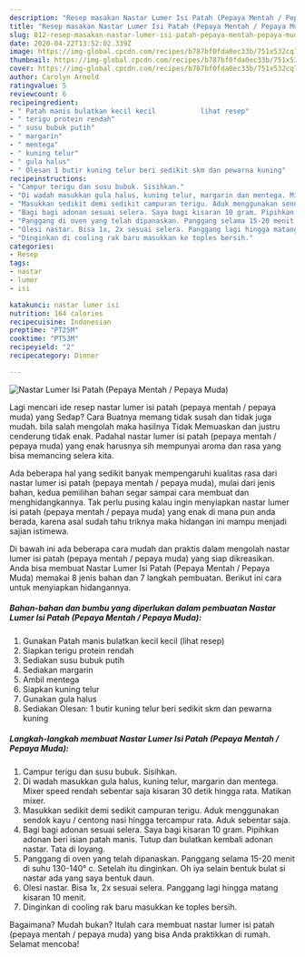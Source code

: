 ```yaml
---
description: "Resep masakan Nastar Lumer Isi Patah (Pepaya Mentah / Pepaya Muda) | Cara Bikin Nastar Lumer Isi Patah (Pepaya Mentah / Pepaya Muda) Yang Enak dan Simpel"
title: "Resep masakan Nastar Lumer Isi Patah (Pepaya Mentah / Pepaya Muda) | Cara Bikin Nastar Lumer Isi Patah (Pepaya Mentah / Pepaya Muda) Yang Enak dan Simpel"
slug: 812-resep-masakan-nastar-lumer-isi-patah-pepaya-mentah-pepaya-muda-cara-bikin-nastar-lumer-isi-patah-pepaya-mentah-pepaya-muda-yang-enak-dan-simpel
date: 2020-04-22T13:52:02.339Z
image: https://img-global.cpcdn.com/recipes/b787bf0fda0ec33b/751x532cq70/nastar-lumer-isi-patah-pepaya-mentah-pepaya-muda-foto-resep-utama.jpg
thumbnail: https://img-global.cpcdn.com/recipes/b787bf0fda0ec33b/751x532cq70/nastar-lumer-isi-patah-pepaya-mentah-pepaya-muda-foto-resep-utama.jpg
cover: https://img-global.cpcdn.com/recipes/b787bf0fda0ec33b/751x532cq70/nastar-lumer-isi-patah-pepaya-mentah-pepaya-muda-foto-resep-utama.jpg
author: Carolyn Arnold
ratingvalue: 5
reviewcount: 6
recipeingredient:
- " Patah manis bulatkan kecil kecil           lihat resep"
- " terigu protein rendah"
- " susu bubuk putih"
- " margarin"
- " mentega"
- " kuning telur"
- " gula halus"
- " Olesan 1 butir kuning telur beri sedikit skm dan pewarna kuning"
recipeinstructions:
- "Campur terigu dan susu bubuk. Sisihkan."
- "Di wadah masukkan gula halus, kuning telur, margarin dan mentega. Mixer speed rendah sebentar saja kisaran 30 detik hingga rata. Matikan mixer."
- "Masukkan sedikit demi sedikit campuran terigu. Aduk menggunakan sendok kayu / centong nasi hingga tercampur rata. Aduk sebentar saja."
- "Bagi bagi adonan sesuai selera. Saya bagi kisaran 10 gram. Pipihkan adonan beri isian patah manis. Tutup dan bulatkan kembali adonan nastar. Tata di loyang."
- "Panggang di oven yang telah dipanaskan. Panggang selama 15-20 menit di suhu 130-140° c. Setelah itu dinginkan. Oh iya selain bentuk bulat si nastar ada yang saya bentuk daun."
- "Olesi nastar. Bisa 1x, 2x sesuai selera. Panggang lagi hingga matang kisaran 10 menit."
- "Dinginkan di cooling rak baru masukkan ke toples bersih."
categories:
- Resep
tags:
- nastar
- lumer
- isi

katakunci: nastar lumer isi 
nutrition: 164 calories
recipecuisine: Indonesian
preptime: "PT25M"
cooktime: "PT53M"
recipeyield: "2"
recipecategory: Dinner

---
```



![Nastar Lumer Isi Patah (Pepaya Mentah / Pepaya Muda)](https://img-global.cpcdn.com/recipes/b787bf0fda0ec33b/751x532cq70/nastar-lumer-isi-patah-pepaya-mentah-pepaya-muda-foto-resep-utama.jpg)

Lagi mencari ide resep nastar lumer isi patah (pepaya mentah / pepaya muda) yang Sedap? Cara Buatnya memang tidak susah dan tidak juga mudah. bila salah mengolah maka hasilnya Tidak Memuaskan dan justru cenderung tidak enak. Padahal nastar lumer isi patah (pepaya mentah / pepaya muda) yang enak harusnya sih mempunyai aroma dan rasa yang bisa memancing selera kita.



Ada beberapa hal yang sedikit banyak mempengaruhi kualitas rasa dari nastar lumer isi patah (pepaya mentah / pepaya muda), mulai dari jenis bahan, kedua pemilihan bahan segar sampai cara membuat dan menghidangkannya. Tak perlu pusing kalau ingin menyiapkan nastar lumer isi patah (pepaya mentah / pepaya muda) yang enak di mana pun anda berada, karena asal sudah tahu triknya maka hidangan ini mampu menjadi sajian istimewa.


Di bawah ini ada beberapa cara mudah dan praktis dalam mengolah nastar lumer isi patah (pepaya mentah / pepaya muda) yang siap dikreasikan. Anda bisa membuat Nastar Lumer Isi Patah (Pepaya Mentah / Pepaya Muda) memakai 8 jenis bahan dan 7 langkah pembuatan. Berikut ini cara untuk menyiapkan hidangannya.

<!--inarticleads1-->

##### Bahan-bahan dan bumbu yang diperlukan dalam pembuatan Nastar Lumer Isi Patah (Pepaya Mentah / Pepaya Muda):

1. Gunakan  Patah manis bulatkan kecil kecil           (lihat resep)
1. Siapkan  terigu protein rendah
1. Sediakan  susu bubuk putih
1. Sediakan  margarin
1. Ambil  mentega
1. Siapkan  kuning telur
1. Gunakan  gula halus
1. Sediakan  Olesan: 1 butir kuning telur beri sedikit skm dan pewarna kuning




<!--inarticleads2-->

##### Langkah-langkah membuat Nastar Lumer Isi Patah (Pepaya Mentah / Pepaya Muda):

1. Campur terigu dan susu bubuk. Sisihkan.
1. Di wadah masukkan gula halus, kuning telur, margarin dan mentega. Mixer speed rendah sebentar saja kisaran 30 detik hingga rata. Matikan mixer.
1. Masukkan sedikit demi sedikit campuran terigu. Aduk menggunakan sendok kayu / centong nasi hingga tercampur rata. Aduk sebentar saja.
1. Bagi bagi adonan sesuai selera. Saya bagi kisaran 10 gram. Pipihkan adonan beri isian patah manis. Tutup dan bulatkan kembali adonan nastar. Tata di loyang.
1. Panggang di oven yang telah dipanaskan. Panggang selama 15-20 menit di suhu 130-140° c. Setelah itu dinginkan. Oh iya selain bentuk bulat si nastar ada yang saya bentuk daun.
1. Olesi nastar. Bisa 1x, 2x sesuai selera. Panggang lagi hingga matang kisaran 10 menit.
1. Dinginkan di cooling rak baru masukkan ke toples bersih.




Bagaimana? Mudah bukan? Itulah cara membuat nastar lumer isi patah (pepaya mentah / pepaya muda) yang bisa Anda praktikkan di rumah. Selamat mencoba!
